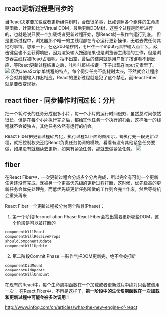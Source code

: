 ## react更新过程是同步的
当React决定要加载或者更新组件树时，会做很多事，比如调用各个组件的生命周期函数，计算和比对Virtual DOM，最后更新DOM树，这整个过程是同步进行的，也就是说只要一个加载或者更新过程开始，那React就一鼓作气运行到底。
但是更新过程中，浏览器那个唯一的主线程都在专心运行更新操作，无暇去做任何其他的事情。想象一下，在这200毫秒内，用户往一个input元素中输入点什么，敲击键盘也不会获得响应，因为渲染输入按键结果也是浏览器主线程的工作，但是浏览器主线程被React占着呢，抽不出空，最后的结果就是用户敲了按键看不到反应，等React更新过程结束之后，咔咔咔那些按键一下子出现在input元素里了。
![](https://pic1.zhimg.com/v2-d8f4598c70df94d69825f11dfbf2ca2c_b.png)
因为JavaScript单线程的特点，每个同步任务不能耗时太长，不然就会让程序不会对其他输入作出相应，React的更新过程就是犯了这个禁忌，而React Fiber就是要改变现状。


## react fiber - 同步操作时间过长：分片
把一个耗时长的任务分成很多小片，每一个小片的运行时间很短，虽然总时间依然很长，但是在每个小片执行完之后，都给其他任务一个执行的机会，这样唯一的线程就不会被独占，其他任务依然有运行的机会。

React Fiber把更新过程碎片化，执行过程如下面的图所示，每执行完一段更新过程，就把控制权交还给React负责任务协调的模块，看看有没有其他紧急任务要做，如果没有就继续去更新，如果有紧急任务，那就去做紧急任务。
![](https://pic1.zhimg.com/v2-78011f3365ab4e0b6184e1e9201136d0_b.png)


## fiber
在React Fiber中，一次更新过程会分成多个分片完成，所以完全有可能一个更新任务还没有完成，就被另一个更高优先级的更新过程打断，这时候，优先级高的更新任务会优先处理完，而低优先级更新任务所做的工作则会完全作废，然后等待机会重头再来

React Fiber一个更新过程被分为两个阶段(Phase)：
1. 第一个阶段Reconciliation Phase
React Fiber会找出需要更新哪些DOM，这个阶段是可以被打断的
```js
componentWillMount
componentWillReceiveProps
shouldComponentUpdate
componentWillUpdate
```
2. 第二阶段Commit Phase
一鼓作气把DOM更新完，绝不会被打断
```js
componentDidMount
componentDidUpdate
componentWillUnmount
```

在现有的React中，每个生命周期函数在一个加载或者更新过程中绝对只会被调用一次；
在React Fiber中，不再是这样了，**第一阶段中的生命周期函数在一次加载和更新过程中可能会被多次调用！**


http://www.infoq.com/cn/articles/what-the-new-engine-of-react